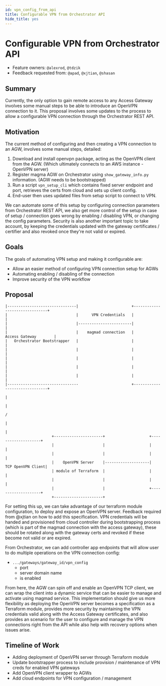```yaml
---
id: vpn_config_from_api
title: Configurable VPN from Orchestrator API
hide_title: yes
---
```


# Configurable VPN from Orchestrator API

- Feature owners: `@alexrod`, `@tdzik`
- Feedback requested from: `@apad`, `@xjtian`, `@shasan`

## Summary

Currently, the only option to gain remote access to any Access Gateway involves some manual steps to be able to introduce an OpenVPN connection to it. This proposal involves some updates to the process to allow a configurable VPN connection through the Orchestrator REST API. 

## Motivation

The current method of configuring and then creating a VPN connection to an AGW, involves some manual steps, detailed:

1. Download and install openvpn package, acting as the OpenVPN client from the AGW. (Which ultimately connects to an AWS instance - OpenVPN server)
2. Register magma AGW on Orchestrator using `show_gateway_info.py` information. (AGW needs to be bootstrapped)
3. Run a script `vpn_setup_cli` which contains fixed server endpoint and port, retrieves the certs from cloud and sets up client config.
4. End-user then uses updated files from setup script to connect to VPN.

We can automate some of this setup by configuring connection parameters from Orchestrator REST API, we also get more control of the setup in case of setup / connection goes wrong by enabling / disabling VPN, or changing the config parameters. Security is also another important topic to take account, by keeping the credentials updated with the gateway certificates / certifier and also revoked once they're not valid or expired.

## Goals

The goals of automating VPN setup and making it configurable are:

- Allow an easier method of configuring VPN connection setup for AGWs
- Automating enabling / disabling of the connection
- Improve security of the VPN workflow

## Proposal

```                                                                                         
|-------------------------------|                        +-------------------------------+
|                               |      VPN Credentials   |                               |
|                               |------------------------|                               |
|                               |    magmad connection   |         Access Gateway        |
|   Orchestrator Bootstrapper   |                        |                               |
|                               |                        |                               |
|                               |                        |                               |
|                               |                        |                               |
|                               |                        |                               |
|--------------------------------                        +-------------------------------+
                                                                          |               
                                                                          |               
                                                                          /               
                                                                         |                
                                                                         |                
                     +----------------------+                    +--------------------+   
                     |                      |                    |                    |   
                     |                      |                    |                    |   
                     |    OpenVPN Server    |--------------------|  TCP OpenVPN Client|   
                     | module of Terraform  |                    |                    |   
                     |                      |                    |                    |   
                     |                      |                    +--------------------+   
                     +----------------------+                                          
```

For setting this up, we can take advantage of our terraform module configuration, to deploy and expose an OpenVPN server. Feedback required from @xjtian on how to add this specification. VPN credentials will be handed and provisioned from cloud controller during bootstrapping process (which is part of the magmad connection with the access gateway), these should be rotated along with the gateway certs and revoked if these become not valid or are expired.

From Orchestrator, we can add controller app endpoints that will allow user to do multiple operations on the VPN connection config:
- `.../gateways/gateway_id/vpn_config`
  - port
  - server domain name
  - is enabled

From here, the AGW can spin off and enable an OpenVPN TCP client, we can wrap the client into a dynamic service that can be easier to manage and activate using magmad service. This implementation should give us more flexibility as deploying the OpenVPN server becomes a specification as a Terraform module, provides more security by maintaining the VPN credentials valid along with the Access Gateway certificates, and also provides an scenario for the user to configure and manage the VPN connections right from the API while also help with recovery options when issues arise.

## Timeline of Work

- Adding deployment of OpenVPN server through Terraform module
- Update bootstrapper process to include provision / maintenance of VPN creds for enabled VPN gateways
- Add OpenVPN client wrapper to AGWs
- Add cloud endpoints for VPN configuration / management 
